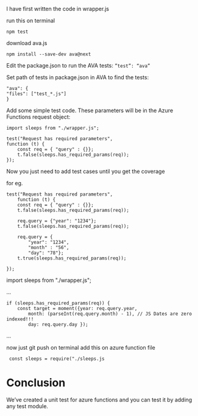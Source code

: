 I have first written the code in wrapper.js

run this on terminal 

    npm test 

download ava.js 
 
    npm install --save-dev ava@next

Edit the package.json to run the AVA tests: `”test”: “ava”`

Set path of tests in package.json in AVA to find the tests:

    "ava": {
    "files": ["test_*.js"]
    }
    
Add some simple test code. 
These parameters will be in the Azure Functions request object:

    import sleeps from "./wrapper.js";
 
    test("Request has required parameters", 
    function (t) {
        const req = { "query" : {}};
        t.false(sleeps.has_required_params(req));
    });
   
Now you just need to add test cases until you get the coverage

for eg.

    test("Request has required parameters", 
        function (t) {
        const req = { "query" : {}};
        t.false(sleeps.has_required_params(req));
 
        req.query = {"year": "1234"};
        t.false(sleeps.has_required_params(req));
 
        req.query = {
            "year": "1234",
            "month" : "56",
            "day": "78"};
        t.true(sleeps.has_required_params(req));        
 
    });
    
import sleeps from "./wrapper.js";
 
...
 
    if (sleeps.has_required_params(req)) {
        const target = moment({year: req.query.year,
            month: (parseInt(req.query.month) - 1), // JS Dates are zero indexed!!!
            day: req.query.day });
 
...

now just git push on terminal
add this on azure function file

     const sleeps = require("./sleeps.js
     
<h1>Conclusion</h1>

We’ve created a unit test for azure functions and you can test it by adding any test module.




    
